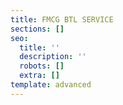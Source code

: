 ```yaml
---
title: FMCG BTL SERVICE
sections: []
seo:
  title: ''
  description: ''
  robots: []
  extra: []
template: advanced
---
```

